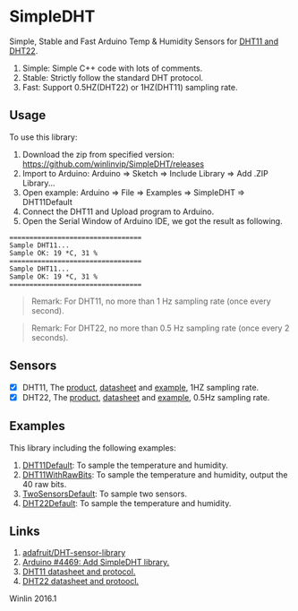 # SimpleDHT

Simple, Stable and Fast Arduino Temp & Humidity Sensors for 
[DHT11 and DHT22](http://learn.adafruit.com/dht).

1. Simple: Simple C++ code with lots of comments.
1. Stable: Strictly follow the standard DHT protocol.
1. Fast: Support 0.5HZ(DHT22) or 1HZ(DHT11) sampling rate.

## Usage

To use this library:

1. Download the zip from specified version: https://github.com/winlinvip/SimpleDHT/releases
2. Import to Arduino: Arduino => Sketch => Include Library => Add .ZIP Library...
3. Open example: Arduino => File => Examples => SimpleDHT => DHT11Default
4. Connect the DHT11 and Upload program to Arduino.
5. Open the Serial Window of Arduino IDE, we got the result as following.

```
=================================
Sample DHT11...
Sample OK: 19 *C, 31 %
=================================
Sample DHT11...
Sample OK: 19 *C, 31 %
=================================
```

> Remark: For DHT11, no more than 1 Hz sampling rate (once every second).

> Remark: For DHT22, no more than 0.5 Hz sampling rate (once every 2 seconds).

## Sensors

- [x] DHT11, The [product](https://www.adafruit.com/product/386), [datasheet](https://cdn-shop.adafruit.com/datasheets/DHT11-chinese.pdf) and [example](https://github.com/winlinvip/SimpleDHT/tree/master/examples/DHT11Default), 1HZ sampling rate.
- [x] DHT22, The [product](https://www.adafruit.com/product/385), [datasheet](https://cdn-shop.adafruit.com/datasheets/DHT22.pdf) and [example](https://github.com/winlinvip/SimpleDHT/tree/master/examples/DHT22Default), 0.5Hz sampling rate.

## Examples

This library including the following examples:

1. [DHT11Default](https://github.com/winlinvip/SimpleDHT/tree/master/examples/DHT11Default): To sample the temperature and humidity.
1. [DHT11WithRawBits](https://github.com/winlinvip/SimpleDHT/tree/master/examples/DHT11WithRawBits): To sample the temperature and humidity, output the 40 raw bits.
1. [TwoSensorsDefault](https://github.com/winlinvip/SimpleDHT/tree/master/examples/TwoSensorsDefault): To sample two sensors.
1. [DHT22Default](https://github.com/winlinvip/SimpleDHT/tree/master/examples/DHT22Default): To sample the temperature and humidity.


## Links

1. [adafruit/DHT-sensor-library](https://github.com/adafruit/DHT-sensor-library)
1. [Arduino #4469: Add SimpleDHT library.](https://github.com/arduino/Arduino/issues/4469)
1. [DHT11 datasheet and protocol.](https://cdn-shop.adafruit.com/datasheets/DHT11-chinese.pdf)
1. [DHT22 datasheet and protoocl.](https://cdn-shop.adafruit.com/datasheets/DHT22.pdf)

Winlin 2016.1
